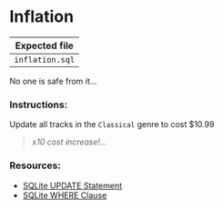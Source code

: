 # Inflation

| Expected file |
| ------------- |
| `inflation.sql` |

No one is safe from it... 

### Instructions:

Update all tracks in the `Classical` genre to cost $10.99

> *x10 cost increase!...*

### Resources:
- [SQLite UPDATE Statement](https://www.sqlitetutorial.net/sqlite-update/)
- [SQLite WHERE Clause](https://www.sqlitetutorial.net/sqlite-where/)